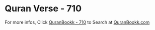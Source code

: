 # Quran Verse - 710 

For more infos, Click [QuranBookk - 710](https://www.quranbookk.com/quran/search?q=710) to Search at [QuranBookk.com](http://quranbookk.com/)